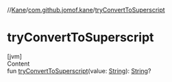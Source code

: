 //[Kane](../index.md)/[com.github.jomof.kane](index.md)/[tryConvertToSuperscript](try-convert-to-superscript.md)



# tryConvertToSuperscript  
[jvm]  
Content  
fun [tryConvertToSuperscript](try-convert-to-superscript.md)(value: [String](https://kotlinlang.org/api/latest/jvm/stdlib/kotlin/-string/index.html)): [String](https://kotlinlang.org/api/latest/jvm/stdlib/kotlin/-string/index.html)?  



